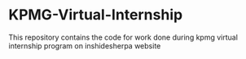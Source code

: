 # KPMG-Virtual-Internship
This repository contains the code for work done during kpmg virtual internship program on inshidesherpa website
